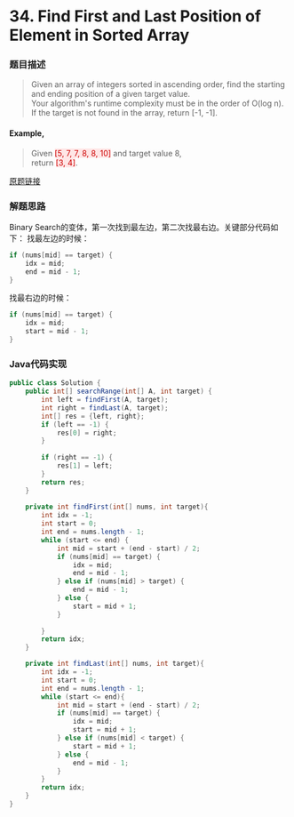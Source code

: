 # 34. Find First and Last Position of Element in Sorted Array
### 题目描述

> Given an array of integers sorted in ascending order, find the starting and ending position of a given target value.
<br>Your algorithm's runtime complexity must be in the order of O(log n).
<br>If the target is not found in the array, return [-1, -1].

#### Example,
>Given <span style="background-color:#ffe6e6"><font color=#cc0000>
[5, 7, 7, 8, 8, 10]</font></span> and target value 8,
<br>return <span style="background-color:#ffe6e6"><font color=#cc0000 >
[3, 4]</font></span>.

[原题链接](https://leetcode.com/problems/find-first-and-last-position-of-element-in-sorted-array/)

### 解题思路
Binary Search的变体，第一次找到最左边，第二次找最右边。关键部分代码如下：
找最左边的时候：
``` java
if (nums[mid] == target) {
    idx = mid;
    end = mid - 1;
}
```

找最右边的时候：
``` java
if (nums[mid] == target) {
    idx = mid;
    start = mid - 1;
}
```


###  Java代码实现

``` java
public class Solution {
    public int[] searchRange(int[] A, int target) {
        int left = findFirst(A, target);
        int right = findLast(A, target);
        int[] res = {left, right};
        if (left == -1) {
            res[0] = right;
        } 
        
        if (right == -1) {
            res[1] = left;
        }
        return res;
    }
    
    private int findFirst(int[] nums, int target){
        int idx = -1;
        int start = 0;
        int end = nums.length - 1;
        while (start <= end) {
            int mid = start + (end - start) / 2;
            if (nums[mid] == target) {
                idx = mid;
                end = mid - 1;
            } else if (nums[mid] > target) {
                end = mid - 1;
            } else { 
                start = mid + 1;
            }
        
        }
        return idx;
    }

    private int findLast(int[] nums, int target){
        int idx = -1;
        int start = 0;
        int end = nums.length - 1;
        while (start <= end){
            int mid = start + (end - start) / 2;
            if (nums[mid] == target) {
                idx = mid;
                start = mid + 1;
            } else if (nums[mid] < target) {
                start = mid + 1;
            } else {
                end = mid - 1;
            }
        }
        return idx;
    }
}
```